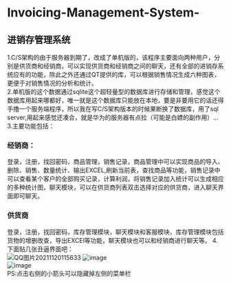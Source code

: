 # Invoicing-Management-System-
## 进销存管理系统
1.C/S架构的由于服务器到期了，改成了单机版的，该程序主要面向两种用户，分别是供货商和经销商，可以实现供货商和经销商之间的聊天，还有全部的进销存系统应有的功能，除此之外还通过QT提供的库，可以根据销售情况生成六种图表，更便于对销售情况的分析和统计。  
2.单机版的这个数据通过sqlite这个超轻量型的数据库进行存储和管理，感觉这个数据库用起来哪都好，唯一就是这个数据库只能放在本地，要是非要用它的话还得手撸一个服务端程序，所以我在写C/S架构版本的时候果断换了数据库，用了sql server,用起来感觉还凑合，就是华为的服务器有点拉（可能是白嫖的副作用）...   
3.主要功能包括：  
### 经销商：
登录，注册，找回密码，商品管理，销售记录，商品管理中可以实现商品的导入、删除、销售、数量统计、输出EXCEL,刷新当前表，查找商品等功能，销售记录中可以查看某个客户的全部购买记录，计算利润，将销售记录加入统计可以生成相应的多种统计图，聊天模块，可以在供货商列表双击选择对应的供货商，进入聊天界面即可聊天。
### 供货商
登录，注册，找回密码，库存管理模块，聊天模块和客服模块，库存管理模块包括货物的增删改查，导出EXCEl等功能，聊天模块也可以和经销商进行聊天等。
4.下面贴几张丑逼界面吧：  
![QQ图片20211120115633](https://user-images.githubusercontent.com/73326606/142713655-82ce77e9-8066-42bd-9240-f7131e7e7521.png)
![image](https://user-images.githubusercontent.com/73326606/142713742-b317e80f-57c8-494f-bbb7-5cdb8b76d221.png)  
![image](https://user-images.githubusercontent.com/73326606/142713750-a13490cb-c431-4ac9-8a39-42f6c829e13d.png)  
PS:点击右侧的小箭头可以隐藏掉左侧的菜单栏
